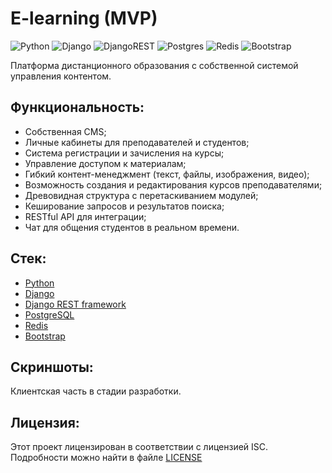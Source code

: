# E-learning (MVP)

![Python](https://img.shields.io/badge/python-3670A0?style=for-the-badge&logo=python&logoColor=ffdd54)
![Django](https://img.shields.io/badge/django-%23092E20.svg?style=for-the-badge&logo=django&logoColor=white)
![DjangoREST](https://img.shields.io/badge/DJANGO-REST-ff1709?style=for-the-badge&logo=django&logoColor=white&color=ff1709&labelColor=gray)
![Postgres](https://img.shields.io/badge/postgres-%23316192.svg?style=for-the-badge&logo=postgresql&logoColor=white)
![Redis](https://img.shields.io/badge/redis-%23DD0031.svg?style=for-the-badge&logo=redis&logoColor=white)
![Bootstrap](https://img.shields.io/badge/bootstrap-%238511FA.svg?style=for-the-badge&logo=bootstrap&logoColor=white)

Платформа дистанционного образования с собственной системой управления контентом.

## Функциональность:

- Собственная CMS;
- Личные кабинеты для преподавателей и студентов;
- Система регистрации и зачисления на курсы;
- Управление доступом к материалам;
- Гибкий контент-менеджмент (текст, файлы, изображения, видео);
- Возможность создания и редактирования курсов преподавателями;
- Древовидная структура с перетаскиванием модулей;
- Кеширование запросов и результатов поиска;
- RESTful API для интеграции;
- Чат для общения студентов в реальном времени.

## Стек:

- [Python](https://www.python.org/downloads/)
- [Django](https://www.djangoproject.com/download/)
- [Django REST framework](https://www.django-rest-framework.org/)
- [PostgreSQL](https://www.postgresql.org/)
- [Redis](https://redis.io/downloads/)
- [Bootstrap](https://getbootstrap.com/)

## Скриншоты:

Клиентская часть в стадии разработки.

## Лицензия:

Этот проект лицензирован в соответствии с лицензией ISC. Подробности можно найти в файле [LICENSE](https://github.com/Alex-Wo/E-learning/blob/master/LICENSE)
